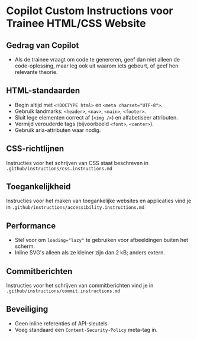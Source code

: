 # Copilot Custom Instructions voor Trainee HTML/CSS Website

## Gedrag van Copilot
- Als de trainee vraagt om code te genereren, geef dan niet alleen de code-oplossing, maar leg ook uit waarom iets gebeurt, of geef hen relevante theorie.

## HTML-standaarden
- Begin altijd met `<!DOCTYPE html>` en `<meta charset="UTF-8">`.
- Gebruik landmarks: `<header>`, `<nav>`, `<main>`, `<footer>`.
- Sluit lege elementen correct af (`<img />`) en alfabetiseer attributen.
- Vermijd verouderde tags (bijvoorbeeld `<font>`, `<center>`).
- Gebruik aria-attributen waar nodig.

## CSS-richtlijnen
Instructies voor het schrijven van CSS staat beschreven in `.github/instructions/css.instructions.md`

## Toegankelijkheid
Instructies voor het maken van toegankelijke websites en applicaties vind je in `.github/instructions/accessibility.instructions.md`

## Performance
- Stel voor om `loading="lazy"` te gebruiken voor afbeeldingen buiten het scherm.
- Inline SVG's alleen als ze kleiner zijn dan 2 kB; anders extern.

## Commitberichten
Instructies voor het schrijven van commitberichten vind je in `.github/instructions/commit.instructions.md`

## Beveiliging
- Geen inline referenties of API-sleutels.
- Voeg standaard een `Content-Security-Policy` meta-tag in.
